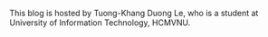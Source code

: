 This blog is hosted by Tuong-Khang Duong Le, who is a student at University of Information Technology, HCMVNU.
